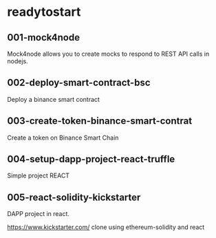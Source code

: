 # readytostart

## 001-mock4node
Mock4node allows you to create mocks to respond to REST API calls in nodejs.

## 002-deploy-smart-contract-bsc
Deploy a binance smart contract

## 003-create-token-binance-smart-contrat

Create a token on Binance Smart Chain

## 004-setup-dapp-project-react-truffle
Simple project REACT

## 005-react-solidity-kickstarter
DAPP project in react. 

https://www.kickstarter.com/ clone using ethereum-solidity and react


